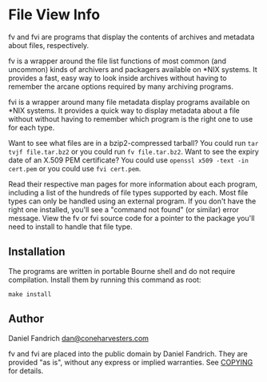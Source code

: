 # File View Info

fv and fvi are programs that display the contents of archives and metadata
about files, respectively.

fv is a wrapper around the file list functions of most common (and uncommon)
kinds of archivers and packagers available on *NIX systems. It provides a fast,
easy way to look inside archives without having to remember the arcane options
required by many archiving programs.

fvi is a wrapper around many file metadata display programs available on *NIX
systems. It provides a quick way to display metadata about a file without
without having to remember which program is the right one to use for each type.

Want to see what files are in a bzip2-compressed tarball? You could run `tar
tvjf file.tar.bz2` or you could run `fv file.tar.bz2`. Want to see the expiry
date of an X.509 PEM certificate?  You could use `openssl x509 -text -in
cert.pem` or you could use `fvi cert.pem`.

Read their respective man pages for more information about each program,
including a list of the hundreds of file types supported by each. Most file
types can only be handled using an external program. If you don't have the
right one installed, you'll see a "command not found" (or similar) error
message.  View the fv or fvi source code for a pointer to the package you'll
need to install to handle that file type.

## Installation

The programs are written in portable Bourne shell and do not require
compilation.  Install them by running this command as root:

    make install

## Author

Daniel Fandrich <dan@coneharvesters.com>

fv and fvi are placed into the public domain by Daniel Fandrich.  They are
provided "as is", without any express or implied warranties. See
[COPYING](COPYING) for details.
